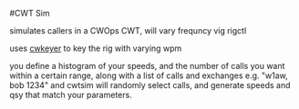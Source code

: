 #CWT Sim

simulates callers in a CWOps CWT, will vary frequncy vig rigctl  

uses [cwkeyer](https://github.com/etamme/cwkeyer) to key the rig with varying wpm  

you define a histogram of your speeds, and the number of calls you want within a certain range, along with a list of calls and exchanges e.g. "w1aw, bob 1234" and cwtsim will randomly select calls, and generate speeds and qsy that match your parameters.
